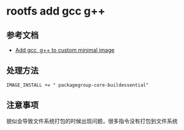 # rootfs add gcc g++

## 参考文档

* [Add gcc, g++ to custom minimal image](https://community.nxp.com/thread/441681)

## 处理方法

`IMAGE_INSTALL += " packagegroup-core-buildessential"`

## 注意事项

貌似会导致文件系统打包的时候出现问题，很多指令没有打包到文件系统